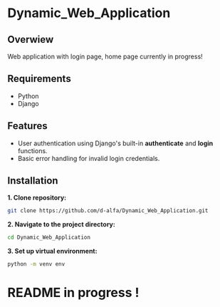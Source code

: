 # Dynamic_Web_Application

## Overwiew

Web application with login page, home page currently in progress!

## Requirements

- Python
- Django

## Features

- User authentication using Django's built-in **authenticate** and **login** functions.
- Basic error handling for invalid login credentials.

## Installation

**1. Clone repository:**

```bash
git clone https://github.com/d-alfa/Dynamic_Web_Application.git
```
**2. Navigate to the project directory:**

```bash
cd Dynamic_Web_Application
```
**3. Set up virtual environment:**

```bash
python -m venv env
```

# README in progress !
